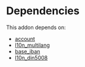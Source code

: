 # Dependencies

This addon depends on:

- [account](../../odoo-bringout-oca-ocb-account)
- [l10n_multilang](../../odoo-bringout-oca-ocb-l10n_multilang)
- [base_iban](../../odoo-bringout-oca-ocb-base_iban)
- [l10n_din5008](../../odoo-bringout-oca-ocb-l10n_din5008)
